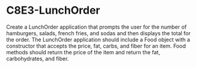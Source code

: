 # C8E3-LunchOrder
Create a LunchOrder application that prompts the user for the number of hamburgers, salads, french  fries, and sodas and then displays the total for the order. The LunchOrder application should include  a Food object with a constructor that accepts the price, fat, carbs, and fiber for an item. Food methods  should return the price of the item and return the fat, carbohydrates, and fiber.
